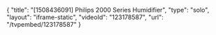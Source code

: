 {
    "title": "[1508436091] Philips 2000 Series Humidifier",
    "type": "solo",
    "layout": "iframe-static",
    "videoId": "123178587",
    "url": "\/tvpembed\/123178587"
}